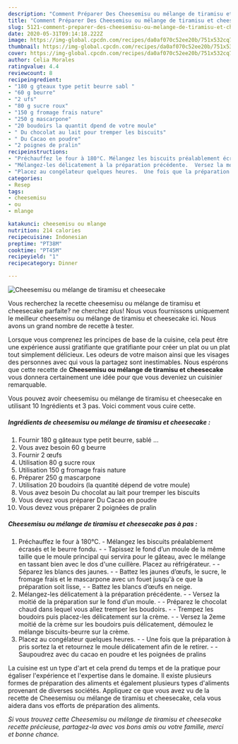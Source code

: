```yaml
---
description: "Comment Préparer Des Cheesemisu ou mélange de tiramisu et cheesecake"
title: "Comment Préparer Des Cheesemisu ou mélange de tiramisu et cheesecake"
slug: 5121-comment-preparer-des-cheesemisu-ou-melange-de-tiramisu-et-cheesecake
date: 2020-05-31T09:14:18.222Z
image: https://img-global.cpcdn.com/recipes/da0af070c52ee20b/751x532cq70/cheesemisu-ou-melange-de-tiramisu-et-cheesecake-photo-principale-de-la-recette.jpg
thumbnail: https://img-global.cpcdn.com/recipes/da0af070c52ee20b/751x532cq70/cheesemisu-ou-melange-de-tiramisu-et-cheesecake-photo-principale-de-la-recette.jpg
cover: https://img-global.cpcdn.com/recipes/da0af070c52ee20b/751x532cq70/cheesemisu-ou-melange-de-tiramisu-et-cheesecake-photo-principale-de-la-recette.jpg
author: Celia Morales
ratingvalue: 4.4
reviewcount: 8
recipeingredient:
- "180 g gteaux type petit beurre sabl "
- "60 g beurre"
- "2 ufs"
- "80 g sucre roux"
- "150 g fromage frais nature"
- "250 g mascarpone"
- "20 boudoirs la quantit dpend de votre moule"
- " Du chocolat au lait pour tremper les biscuits"
- " Du Cacao en poudre"
- "2 poignes de pralin"
recipeinstructions:
- "Préchauffez le four à 180°C. Mélangez les biscuits préalablement écrasés et le beurre fondu.  Tapissez le fond d’un moule de la même taille que le moule principal qui servira pour le gâteau, avec le mélange en tassant bien avec le dos d&#39;une cuillère. Placez au réfrigérateur.  Séparez les blancs des jaunes.  Battez les jaunes d’œufs, le sucre, le fromage frais et le mascarpone avec un fouet jusqu&#39;à ce que la préparation soit lisse,  Battez les blancs d’œufs en neige."
- "Mélangez-les délicatement à la préparation précédente.  Versez la moitié de la préparation sur le fond d’un moule.  Préparez le chocolat chaud dans lequel vous allez tremper les boudoirs.  Trempez les boudoirs puis placez-les délicatement sur la crème.  Versez la 2eme moitié de la crème sur les boudoirs puis délicatement, démoulez le mélange biscuits-beurre sur la crème."
- "Placez au congélateur quelques heures.  Une fois que la préparation à pris sortez la et retournez le moule délicatement afin de le retirer.  Saupoudrez avec du cacao en poudre et les poignées de pralins"
categories:
- Resep
tags:
- cheesemisu
- ou
- mlange

katakunci: cheesemisu ou mlange 
nutrition: 214 calories
recipecuisine: Indonesian
preptime: "PT38M"
cooktime: "PT45M"
recipeyield: "1"
recipecategory: Dinner

---
```



![Cheesemisu ou mélange de tiramisu et cheesecake](https://img-global.cpcdn.com/recipes/da0af070c52ee20b/751x532cq70/cheesemisu-ou-melange-de-tiramisu-et-cheesecake-photo-principale-de-la-recette.jpg)

Vous recherchez la recette cheesemisu ou mélange de tiramisu et cheesecake parfaite? ne cherchez plus! Nous vous fournissons uniquement le meilleur cheesemisu ou mélange de tiramisu et cheesecake ici. Nous avons un grand nombre de recette à tester.

Lorsque vous comprenez les principes de base de la cuisine, cela peut être une expérience aussi gratifiante que gratifiante pour créer un plat ou un plat tout simplement délicieux. Les odeurs de votre maison ainsi que les visages des personnes avec qui vous la partagez sont inestimables. Nous espérons que cette recette de <strong> Cheesemisu ou mélange de tiramisu et cheesecake </strong> vous donnera certainement une idée pour que vous deveniez un cuisinier remarquable.

<!--inarticleads1-->

Vous pouvez avoir cheesemisu ou mélange de tiramisu et cheesecake en utilisant 10 Ingrédients et 3 pas. Voici comment vous cuire cette.

##### Ingrédients de cheesemisu ou mélange de tiramisu et cheesecake :

1. Fournir 180 g gâteaux type petit beurre, sablé …
1. Vous avez besoin 60 g beurre
1. Fournir 2 œufs
1. Utilisation 80 g sucre roux
1. Utilisation 150 g fromage frais nature
1. Préparer 250 g mascarpone
1. Utilisation 20 boudoirs (la quantité dépend de votre moule)
1. Vous avez besoin  Du chocolat au lait pour tremper les biscuits
1. Vous devez vous préparer  Du Cacao en poudre
1. Vous devez vous préparer 2 poignées de pralin




<!--inarticleads2-->

##### Cheesemisu ou mélange de tiramisu et cheesecake pas à pas :

1. Préchauffez le four à 180°C. - Mélangez les biscuits préalablement écrasés et le beurre fondu. -  - Tapissez le fond d’un moule de la même taille que le moule principal qui servira pour le gâteau, avec le mélange en tassant bien avec le dos d&#39;une cuillère. Placez au réfrigérateur. -  - Séparez les blancs des jaunes. -  - Battez les jaunes d’œufs, le sucre, le fromage frais et le mascarpone avec un fouet jusqu&#39;à ce que la préparation soit lisse, -  - Battez les blancs d’œufs en neige.
1. Mélangez-les délicatement à la préparation précédente. -  - Versez la moitié de la préparation sur le fond d’un moule. -  - Préparez le chocolat chaud dans lequel vous allez tremper les boudoirs. -  - Trempez les boudoirs puis placez-les délicatement sur la crème. -  - Versez la 2eme moitié de la crème sur les boudoirs puis délicatement, démoulez le mélange biscuits-beurre sur la crème.
1. Placez au congélateur quelques heures. -  - Une fois que la préparation à pris sortez la et retournez le moule délicatement afin de le retirer. -  - Saupoudrez avec du cacao en poudre et les poignées de pralins




<!--inarticleads1-->

<p>
La cuisine est un type d'art et cela prend du temps et de la pratique pour égaliser l'expérience et l'expertise dans le domaine. Il existe plusieurs formes de préparation des aliments et également plusieurs types d'aliments provenant de diverses sociétés. Appliquez ce que vous avez vu de la recette de Cheesemisu ou mélange de tiramisu et cheesecake, cela vous aidera dans vos efforts de préparation des aliments.
</p>

<p>
<i>Si vous trouvez cette Cheesemisu ou mélange de tiramisu et cheesecake recette précieuse, partagez-la avec vos bons amis ou votre famille, merci et bonne chance.</i>
</p>
